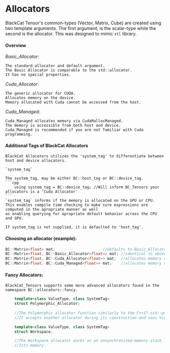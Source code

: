 # Allocators 

BlackCat Tensor's common-types (Vector, Matrix, Cube) are created using two template arguments. The first argument, is the scalar-type while the second is the allocator. This was designed to mimic `stl` library.

	
#### Overview

*Basic_Allocator*:

	The standard allocator and default argument.
	The Basic Allocator is comparable to the std::allocator.
	It has no special properties.

*Cuda_Allocator*:

	The generic allocator for CUDA. 
	Allocates memory on the device. 
	Memory allocated with Cuda cannot be accessed from the host.

*Cuda_Managed*:

	Cuda_Managed allocates memory via CudaMallocManaged. 
	The memory is accessible from both host and device. 
	Cuda_Managed is recommended if you are not familiar with Cuda programming.
	
	
#### Additional Tags of BlackCat Allocators

	BlackCat Allocators utilizes the 'system_tag' to differentiate between host and device allocators.
	
	`system_tag`

	The system_tag, may be either BC::host_tag or BC::device_tag.
	```cpp
		using system_tag = BC::device_tag; //Will inform BC_Tensors your allocators is a 'Cuda Allocator'
	```
	`system_tag` informs if the memory is allocated on the GPU or CPU. 
	This enables compile time checking to make sure expressions are computed in the apropriate manner as well
	as enabling querying for apropriate default behavior across the CPU and GPU. 

	If system_tag is not supplied, it is defaulted to 'host_tag'.


#### Choosing an allocator (example):

```cpp
BC::Matrix<float> mat; 			    	   //defaults to Basic_Allocator<float>
BC::Matrix<float, BC::Basic_Allocator<float>> mat; //identical to above   
BC::Matrix<float, BC::Cuda_Allocator<float>> mat;  //allocates memory on the GPU 
BC::Matrix<float, BC::Cuda_Managed<float>> mat;    //allocates memory on the GPU but data transfer is managed automatically. 
```

#### Fancy Allocators:

	BlackCat_Tensors supports some more advanced allocators found in the namespace BC::allocators::fancy.
	
```cpp
	template<class ValueType, class SystemTag>
	struct Polymorphic_Allocator;
	
	//The Polymorphic allocator function similarly to the C++17 std::pmr::polymorphic_allocator. 
	//It accepts another allocator during its construction and uses Virtual-Calls to enable changing the underlying allocator at run time. 

	template<class ValueType, class SystemTag>
	struct Workspace;

	//The Workspace allocator works as un unsynchronized-memory stack. 
	//Ists memory 

```
